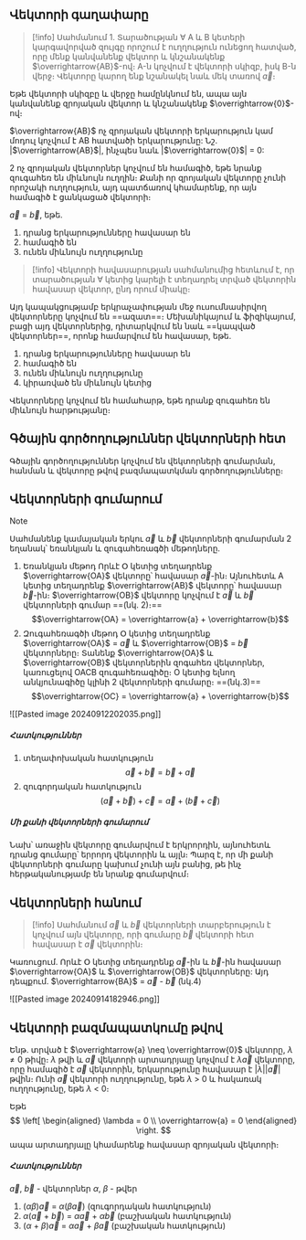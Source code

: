 ## Վեկտորի գաղափարը

>[!info] Սահմանում 1.
>Տարածության $\forall$ A և B կետերի կարգավորված զույգը որոշում է ուղղություն ունեցող հատված, որը մենք կանվանենք վեկտոր և կնշանակենք $\overrightarrow{AB}$-ով։ A-ն կոչվում է վեկտորի սկիզբ, իսկ B-ն վերջ։ Վեկտորը կարող ենք նշանակել նաև մեկ տառով $\overrightarrow{a}$։

Եթե վեկտորի սկիզբը և վերջը համընկնում են, ապա այն կանվանենք զրոյական վեկտոր և կնշանակենք $\overrightarrow{0}$-ով։

$\overrightarrow{AB}$ ոչ զրոյական վեկտորի երկարություն կամ մոդուլ կոչվում է AB հատվածի երկարությունը: Նշ․ |$\overrightarrow{AB}$|, ինչպես նաև |$\overrightarrow{0}$| = 0:

2 ոչ զրոյական վեկտորներ կոչվում են համագիծ, եթե նրանք զուգահեռ են միևնույն ուղղին։ Քանի որ զրոյական վեկտորը չունի որոշակի ուղղություն, այդ պատճառով կհամարենք, որ այն համագիծ է ցանկացած վեկտորի։

$\overrightarrow{a}$ = $\overrightarrow{b}$, եթե․
1) դրանց երկարությունները հավասար են
2) համագիծ են
3) ունեն միևնույն ուղղությունը

> [!info] 
>  Վեկտորի հավասարության սահմանումից հետևում է, որ տարածության $\forall$ կետից կարելի է տեղադրել տրված վեկտորին հավասար վեկտոր, ընդ որում միակը։

Այդ կապակցությամբ երկրաչափության մեջ ուսումնասիրվող վեկտորները կոչվում են ==ազատ==։ Մեխանիկայում և ֆիզիկայում, բացի այդ վեկտորներից, դիտարկվում են նաև ==կապված վեկտորներ==, որոնք համարվում են հավասար, եթե․
1) դրանց երկարությունները հավասար են
2) համագիծ են
3) ունեն միևնույն ուղղությունը
4) կիրառված են միևնույն կետից

Վեկտորները կոչվում են համահարթ, եթե դրանք զուգահեռ են միևնույն հարթությանը։ 

## Գծային գործողություններ վեկտորների հետ

Գծային գործողություններ կոչվում են վեկտորների գումարման, հանման և վեկտորը թվով բազմապատկման գործողությունները։

## Վեկտորների գումարում

> [!note] 
> Սահմանենք կամայական երկու $\overrightarrow{a}$ և $\overrightarrow{b}$  վեկտորների գումարման 2 եղանակ՝ եռանկյան և զուգահեռագծի մեթոդները․


1) Եռանկյան մեթոդ
Որևէ Օ կետից տեղադրենք $\overrightarrow{OA}$ վեկտորը՝ հավասար $\overrightarrow{a}$-ին։ Այնուհետև A կետից տեղադրենք $\overrightarrow{AB}$ վեկտորը՝ հավասար $\overrightarrow{b}$-ին։ $\overrightarrow{OB}$ վեկտորը կոչվում է $\overrightarrow{a}$ և $\overrightarrow{b}$ վեկտորների գումար ==(նկ․ 2)։==
$$\overrightarrow{OA} = \overrightarrow{a} + \overrightarrow{b}$$
2) Զուգահեռագծի մեթոդ
Օ կետից տեղադրենք $\overrightarrow{OA}$ = $\overrightarrow{a}$ և $\overrightarrow{OB}$ = $\overrightarrow{b}$ վեկտորները։ Տանենք $\overrightarrow{OA}$ և $\overrightarrow{OB}$ վեկտորներին զոգահեռ վեկտորներ, կառուցելով OACB զուգահեռագիծը։ O  կետից ելնող անկյունագիծը կլինի 2 վեկտորների գումարը։ ==(նկ․3)==
$$\overrightarrow{OC} = \overrightarrow{a} + \overrightarrow{b}$$

![[Pasted image 20240912202035.png]]

##### Հատկություններ

1. տեղափոխական հատկություն
   $$\overrightarrow{a} + \overrightarrow{b} = \overrightarrow{b} + \overrightarrow{a}$$
2. զուգորդական հատկություն
   $$(\overrightarrow{a} + \overrightarrow{b}) + \overrightarrow{c} = \overrightarrow{a} + (\overrightarrow{b} + \overrightarrow{c})$$
##### Մի քանի վեկտորների գումարում

Նախ՝ առաջին վեկտորը գումարվում է երկրորդին, այնուհետև դրանց գումարը՝ երրորդ վեկտորին և այլն։ Պարզ է, որ մի քանի վեկտորների գումարը կախում չունի այն բանից, թե ինչ հերթականությամբ են նրանք գումարվում։ 
## Վեկտորների հանում

> [!info] Սահմանում
> $\overrightarrow{a}$ և $\overrightarrow{b}$ վեկտորների տարբերություն է կոչվում այն վեկտորը, որի գումարը $\overrightarrow{b}$ վեկտորի հետ հավասար է $\overrightarrow{a}$ վեկտորին։

Կառուցում․ Որևէ Օ կետից տեղադրենք $\overrightarrow{a}$-ին և $\overrightarrow{b}$-ին հավասար $\overrightarrow{OA}$ և $\overrightarrow{OB}$ վեկտորները: Այդ դեպքում. $\overrightarrow{BA}$ = $\overrightarrow{a}$ - $\overrightarrow{b}$ (նկ․4)

![[Pasted image 20240914182946.png]]

## Վեկտորի բազմապատկումը թվով

Ենթ․ տրված է $\overrightarrow{a} \neq \overrightarrow{0}$ վեկտորը, $\lambda \neq 0$ թիվը։ 
$\lambda$ թվի և $\overrightarrow{a}$ վեկտորի արտադրյալը կոչվում է $\lambda$$\overrightarrow{a}$ վեկտորը, որը համագիծ է $\overrightarrow{a}$ վեկտորին, երկարությունը հավասար է |$\lambda$||$\overrightarrow{a}$| թվին։ Ունի $\overrightarrow{a}$ վեկտորի ուղղությունը, եթե $\lambda$ > 0 և հակառակ ուղղությունը, եթե $\lambda$ < 0։ 

Եթե
$$
\left[
\begin{aligned}
\lambda = 0 \\
\overrightarrow{a} = 0 
\end{aligned}
\right.
$$
ապա արտադրյալը կհամարենք հավասար զրոյական վեկտորի։

##### Հատկություններ
$\overrightarrow{a}$, $\overrightarrow{b}$ - վեկտորներ
$\alpha$, $\beta$ - թվեր

1. ($\alpha$$\beta$)$\overrightarrow{a}$ = $\alpha$($\beta$$\overrightarrow{a}$) (զուգորդական հատկություն)
2. $\alpha$($\overrightarrow{a}$ + $\overrightarrow{b}$) = $\alpha$$\overrightarrow{a}$ + $\alpha$$\overrightarrow{b}$ (բաշխական հատկություն)
3. ($\alpha$ + $\beta$)$\overrightarrow{a}$ = $\alpha$$\overrightarrow{a}$ + $\beta$$\overrightarrow{a}$ (բաշխական հատկություն)
